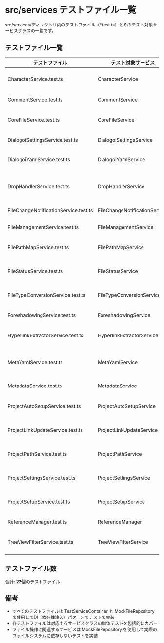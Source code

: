 # src/services テストファイル一覧

src/services/ディレクトリ内のテストファイル（*.test.ts）とそのテスト対象サービスクラスの一覧です。

## テストファイル一覧

| テストファイル | テスト対象サービス | 説明 |
|----------------|-------------------|------|
| CharacterService.test.ts | CharacterService | キャラクター情報管理サービス |
| CommentService.test.ts | CommentService | コメント機能サービス |
| CoreFileService.test.ts | CoreFileService | 基本的なファイル操作サービス |
| DialogoiSettingsService.test.ts | DialogoiSettingsService | Dialogoi設定管理サービス |
| DialogoiYamlService.test.ts | DialogoiYamlService | dialogoi.yamlファイル管理サービス |
| DropHandlerService.test.ts | DropHandlerService | ドラッグ&ドロップハンドリングサービス |
| FileChangeNotificationService.test.ts | FileChangeNotificationService | ファイル変更通知サービス |
| FileManagementService.test.ts | FileManagementService | ファイル管理サービス |
| FilePathMapService.test.ts | FilePathMapService | ファイルパスマッピングサービス |
| FileStatusService.test.ts | FileStatusService | ファイルステータス管理サービス |
| FileTypeConversionService.test.ts | FileTypeConversionService | ファイルタイプ変換サービス |
| ForeshadowingService.test.ts | ForeshadowingService | 伏線管理サービス |
| HyperlinkExtractorService.test.ts | HyperlinkExtractorService | ハイパーリンク抽出サービス |
| MetaYamlService.test.ts | MetaYamlService | .dialogoi-meta.yamlファイル管理サービス |
| MetadataService.test.ts | MetadataService | メタデータ管理サービス |
| ProjectAutoSetupService.test.ts | ProjectAutoSetupService | プロジェクト自動セットアップサービス |
| ProjectLinkUpdateService.test.ts | ProjectLinkUpdateService | プロジェクトリンク更新サービス |
| ProjectPathService.test.ts | ProjectPathService | プロジェクトパス管理サービス |
| ProjectSettingsService.test.ts | ProjectSettingsService | プロジェクト設定管理サービス |
| ProjectSetupService.test.ts | ProjectSetupService | プロジェクトセットアップサービス |
| ReferenceManager.test.ts | ReferenceManager | 参照関係管理サービス |
| TreeViewFilterService.test.ts | TreeViewFilterService | ツリービューフィルタリングサービス |

## テストファイル数

合計: **22個**のテストファイル

## 備考

- すべてのテストファイルは TestServiceContainer と MockFileRepository を使用してDI（依存性注入）パターンでテストを実装
- 各テストファイルは対応するサービスクラスの単体テストを包括的にカバー
- ファイル操作に関連するサービスは MockFileRepository を使用して実際のファイルシステムに依存しないテストを実装